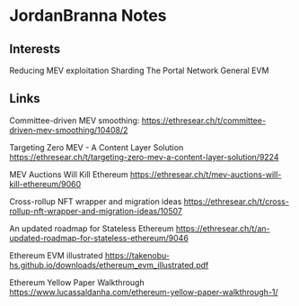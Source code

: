 # JordanBranna Notes

## Interests

Reducing MEV exploitation
Sharding
The Portal Network
General EVM

## Links

Committee-driven MEV smoothing:
https://ethresear.ch/t/committee-driven-mev-smoothing/10408/2

Targeting Zero MEV - A Content Layer Solution
https://ethresear.ch/t/targeting-zero-mev-a-content-layer-solution/9224

MEV Auctions Will Kill Ethereum
https://ethresear.ch/t/mev-auctions-will-kill-ethereum/9060

Cross-rollup NFT wrapper and migration ideas
https://ethresear.ch/t/cross-rollup-nft-wrapper-and-migration-ideas/10507

An updated roadmap for Stateless Ethereum
https://ethresear.ch/t/an-updated-roadmap-for-stateless-ethereum/9046

Ethereum EVM illustrated
https://takenobu-hs.github.io/downloads/ethereum_evm_illustrated.pdf

Ethereum Yellow Paper Walkthrough
https://www.lucassaldanha.com/ethereum-yellow-paper-walkthrough-1/